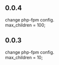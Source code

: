 ## 0.0.4
change php-fpm config.   
max_children = 100;

## 0.0.3
change php-fpm config.   
max_children = 10;